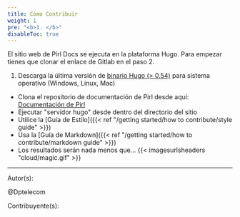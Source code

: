 ```yaml
---
title: Cómo Contribuir
weight: 1
pre: "<b>1. </b>"
disableToc: true
---
```


El sitio web de Pirl Docs se ejecuta en la plataforma Hugo. Para empezar tienes que clonar el enlace de Gitlab en el paso 2.

1. Descarga la última versión de [binario Hugo (> 0.54)](https://gohugo.io/getting-started/installing/) para sistema operativo (Windows, Linux, Mac)
* Clona el repositorio de documentación de Pirl desde aquí: [Documentación de Pirl](https://git.pirl.io/community/pirl-docs)
* Ejecutar "servidor hugo" desde dentro del directorio del sitio
* Utilice la [Guía de Estilo]({{< ref "/getting started/how to contribute/style guide" >}})
* Usa la [Guía de Markdown]({{< ref "/getting started/how to contribute/markdown guide" >}})
* Los resultados serán nada menos que... {{< imagesurlsheaders "cloud/magic.gif" >}}





---
Autor(s):

@Dptelecom


Contribuyente(s):
